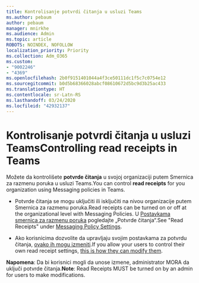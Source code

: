 ```yaml
---
title: Kontrolisanje potvrdi čitanja u usluzi Teams
ms.author: pebaum
author: pebaum
manager: mnirkhe
ms.audience: Admin
ms.topic: article
ROBOTS: NOINDEX, NOFOLLOW
localization_priority: Priority
ms.collection: Adm_O365
ms.custom:
- "9002246"
- "4369"
ms.openlocfilehash: 2b0f9151401044a4f3ce50111dc1f5c7c0754e12
ms.sourcegitcommit: b0d5b68366028abcf08610672d5bc9d3b25ac433
ms.translationtype: HT
ms.contentlocale: sr-Latn-RS
ms.lasthandoff: 03/24/2020
ms.locfileid: "42932137"
---
```

# <a name="controlling-read-receipts-in-teams"></a><span data-ttu-id="13d8d-102">Kontrolisanje potvrdi čitanja u usluzi Teams</span><span class="sxs-lookup"><span data-stu-id="13d8d-102">Controlling read receipts in Teams</span></span>

<span data-ttu-id="13d8d-103">Možete da kontrolišete **potvrde čitanja** u svojoj organizaciji putem Smernica za razmenu poruka u usluzi Teams.</span><span class="sxs-lookup"><span data-stu-id="13d8d-103">You can control **read receipts** for you organization using Messaging policies in Teams.</span></span>

- <span data-ttu-id="13d8d-104">Potvrde čitanja se mogu uključiti ili isključiti na nivou organizacije putem Smernica za razmenu poruka.</span><span class="sxs-lookup"><span data-stu-id="13d8d-104">Read receipts can be turned on or off at the organizational level with Messaging Policies.</span></span> <span data-ttu-id="13d8d-105">U [Postavkama smernica za razmenu poruka](https://docs.microsoft.com/microsoftteams/messaging-policies-in-teams#messaging-policy-settings) pogledajte „Potvrde čitanja“.</span><span class="sxs-lookup"><span data-stu-id="13d8d-105">See "Read Receipts" under [Messaging Policy Settings](https://docs.microsoft.com/microsoftteams/messaging-policies-in-teams#messaging-policy-settings).</span></span>

- <span data-ttu-id="13d8d-106">Ako korisnicima dozvolite da upravljaju svojim postavkama za potvrdu čitanja, [ovako ih mogu izmeniti](https://docs.microsoft.com/microsoftteams/messaging-policies-in-teams#messaging-policy-settings).</span><span class="sxs-lookup"><span data-stu-id="13d8d-106">If you allow your users to control their own read receipt settings, [this is how they can modify them](https://docs.microsoft.com/microsoftteams/messaging-policies-in-teams#messaging-policy-settings).</span></span> 

<span data-ttu-id="13d8d-107">**Napomena**: Da bi korisnici mogli da unose izmene, administrator MORA da uključi potvrde čitanja.</span><span class="sxs-lookup"><span data-stu-id="13d8d-107">**Note**: Read Receipts MUST be turned on by an admin for users to make modifications.</span></span>
